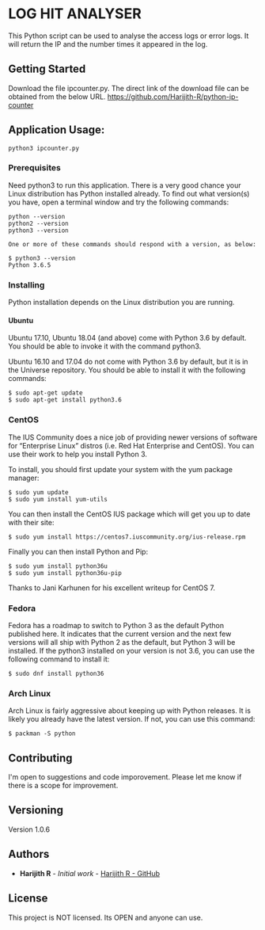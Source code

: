 # LOG HIT ANALYSER

This Python script can be used to analyse the access logs or error logs. It will return the IP and the number times it appeared in the log.

## Getting Started

Download the file ipcounter.py. The direct link of the download file can be obtained from the below URL.
https://github.com/Harijith-R/python-ip-counter

## Application Usage: 
```
python3 ipcounter.py
```

### Prerequisites

Need python3 to run this application. There is a very good chance your Linux distribution has Python installed already. To find out what version(s) you have, open a terminal window and try the following commands:
```
python --version
python2 --version
python3 --version

One or more of these commands should respond with a version, as below:

$ python3 --version
Python 3.6.5
```

### Installing

Python installation depends on the Linux distribution you are running.

#### Ubuntu

Ubuntu 17.10, Ubuntu 18.04 (and above) come with Python 3.6 by default. You should be able to invoke it with the command python3.

Ubuntu 16.10 and 17.04 do not come with Python 3.6 by default, but it is in the Universe repository. You should be able to install it with the following commands:
```
$ sudo apt-get update
$ sudo apt-get install python3.6
```

### CentOS

The IUS Community does a nice job of providing newer versions of software for “Enterprise Linux” distros (i.e. Red Hat Enterprise and CentOS). You can use their work to help you install Python 3.

To install, you should first update your system with the yum package manager:
```
$ sudo yum update
$ sudo yum install yum-utils
```
You can then install the CentOS IUS package which will get you up to date with their site:
```
$ sudo yum install https://centos7.iuscommunity.org/ius-release.rpm
```
Finally you can then install Python and Pip:
```
$ sudo yum install python36u
$ sudo yum install python36u-pip
```
Thanks to Jani Karhunen for his excellent writeup for CentOS 7.

### Fedora

Fedora has a roadmap to switch to Python 3 as the default Python published here. It indicates that the current version and the next few versions will all ship with Python 2 as the default, but Python 3 will be installed. If the python3 installed on your version is not 3.6, you can use the following command to install it:
```
$ sudo dnf install python36
```

### Arch Linux

Arch Linux is fairly aggressive about keeping up with Python releases. It is likely you already have the latest version. If not, you can use this command:
```
$ packman -S python
````

## Contributing

I'm open to suggestions and code imporovement. Please let me know if there is a scope for improvement.

## Versioning

Version 1.0.6

## Authors

* **Harijith R** - *Initial work* - [Harijith R - GitHub](https://github.com/Harijith-R)

## License

This project is NOT licensed. Its OPEN and anyone can use.
